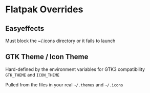 # Flatpak Overrides

## Easyeffects
Must block the ~/.icons directory or it fails to launch

## GTK Theme / Icon Theme
Hard-defined by the environment variables for GTK3 compatibility
`GTK_THEME` and `ICON_THEME`  

Pulled from the files in your real `~/.themes` and `~/.icons`  
